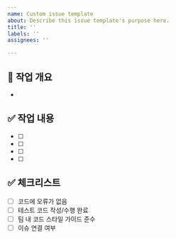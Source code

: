 ```yaml
---
name: Custom issue template
about: Describe this issue template's purpose here.
title: ''
labels: ''
assignees: ''

---
```


## 📝 작업 개요
- 

## ✅ 작업 내용
- [ ]
- [ ]
- [ ]
- [ ]

## ✅ 체크리스트
- [ ] 코드에 오류가 없음
- [ ] 테스트 코드 작성/수행 완료
- [ ] 팀 내 코드 스타일 가이드 준수
- [ ] 이슈 연결 여부
